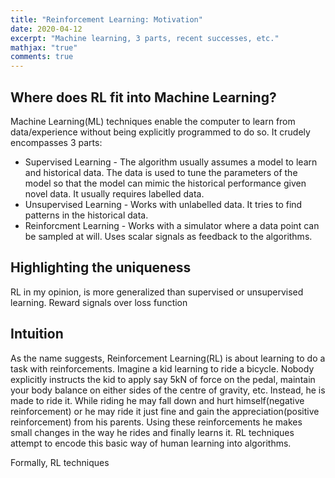 ```yaml
---
title: "Reinforcement Learning: Motivation"
date: 2020-04-12
excerpt: "Machine learning, 3 parts, recent successes, etc."
mathjax: "true"
comments: true
---
```


## Where does RL fit into Machine Learning?

Machine Learning(ML) techniques enable the computer to learn from data/experience without being explicitly programmed to do so. It crudely encompasses 3 parts:
* Supervised Learning - The algorithm usually assumes a model to learn and historical data. The data is used to tune the parameters of the model so that the model can mimic the historical performance given novel data. It usually requires labelled data.
* Unsupervised Learning - Works with unlabelled data. It tries to find patterns in the historical data.  
* Reinforcment Learning - Works with a simulator where a data point can be sampled at will. Uses scalar signals as feedback to the algorithms. 

## Highlighting the uniqueness

RL in my opinion, is more generalized than supervised or unsupervised learning.
Reward signals over loss function

## Intuition

As the name suggests, Reinforcement Learning(RL) is about learning to do a task with reinforcements. Imagine a kid learning to ride a bicycle. Nobody explicitly instructs the kid to apply say 5kN of force on the pedal, maintain your body balance on either sides of the centre of gravity, etc. Instead, he is made to ride it. While riding he may fall down and hurt himself(negative reinforcement) or he may ride it just fine and gain the appreciation(positive reinforcement) from his parents. Using these reinforcements he makes small changes in the way he rides and finally learns it. RL techniques attempt to encode this basic way of human learning into algorithms.

Formally, RL techniques 


